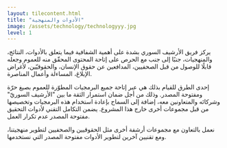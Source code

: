 ```yaml
---
layout: tilecontent.html
title: "الأدوات والمنهجية"
image: /assets/technology/technologyyy.jpg
level: 1
---
```


يركز فريق الأرشيف السوري بشدة على أهمية الشفافية  فيما يتعلق بالأدوات، النتائج، والمنهجيات، جنبًا إلى جنب مع الحرص على إتاحة المحتوى المحقّق منه للعموم وجعله قابلًا للوصول من قبل الصحفيين، المدافعين عن حقوق الإنسان، والحقوقيّين، لأغراض الإبلاغ، المساءلة وأعمال المناصرة.

إحدى الطرق للقيام بذلك هي عبر إتاحة جميع البرمجيات المطوّرة للعموم بصيغ حرّة ومفتوحة المصدر. وذلك من أجل ضمان استمرار الثقة ما بين "الأرشيف السوريّ" وشركائه والمتعاونين معه، إضافة إلى السماح بإعادة استخدام هذه البرمجيات وتخصيصها من قبل مجموعات أخرى خارج هذا المشروع.  يضمن التكامل التقني لأدوات التحقيق مفتوحة المصدر عدم تكرار العمل.

نعمل بالتعاون مع مجموعات أرشفة أخرى مثل الحقوقيين والصحفيين لتطوير منهجيتنا، ومع تقنيين آخرين لتطوير الأدوات مفتوحة المصدر التي نستخدمها.
